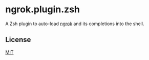 # ngrok.plugin.zsh

A Zsh plugin to auto-load [ngrok](https://ngrok.com) and its completions into the shell.

## License

[MIT](LICENSE)
